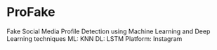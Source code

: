 # ProFake
Fake Social Media Profile Detection using Machine Learning and Deep Learning techniques
ML: KNN
DL: LSTM
Platform: Instagram 

